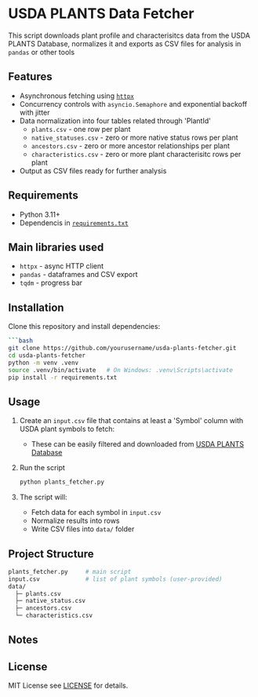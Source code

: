 # USDA PLANTS Data Fetcher

This script downloads plant profile and characterisitcs data from the USDA PLANTS Database,
normalizes it and exports as CSV files for analysis in  `pandas` or other tools

## Features

- Asynchronous fetching using [`httpx`](https://www.python-httpx.org/)
- Concurrency controls with `asyncio.Semaphore` and exponential backoff with jitter
- Data normalization into four tables related through 'PlantId'
  - `plants.csv` - one row per plant
  - `native_statuses.csv` - zero or more native status rows per plant
  - `ancestors.csv` - zero or more ancestor relationships per plant
  - `characteristics.csv` - zero or more plant characterisitc rows per plant
- Output as CSV files ready for further analysis

## Requirements

- Python 3.11+
- Dependencis in [`requirements.txt`](#requirements-txt)

## Main libraries used

- `httpx` - async HTTP client
- `pandas` - dataframes and CSV export
- `tqdm` - progress bar

## Installation

Clone this repository and install dependencies:

```bash
```bash
git clone https://github.com/yourusername/usda-plants-fetcher.git
cd usda-plants-fetcher
python -m venv .venv
source .venv/bin/activate   # On Windows: .venv\Scripts\activate
pip install -r requirements.txt
```

## Usage

1. Create an `input.csv` file that contains at least a 'Symbol' column with USDA plant symbols to fetch:
    - These can be easily filtered and downloaded from [USDA PLANTS Database](https://plants.usda.gov/)

2. Run the script

    ```bash
    python plants_fetcher.py
    ```

3. The script will:
    - Fetch data for each symbol in `input.csv`
    - Normalize results into rows
    - Write CSV files into `data/` folder

## Project Structure

```bash
plants_fetcher.py     # main script
input.csv             # list of plant symbols (user-provided)
data/
  ├─ plants.csv
  ├─ native_status.csv
  ├─ ancestors.csv
  └─ characteristics.csv
```

## Notes

## License

MIT License see [LICENSE](LICENSE) for details.
